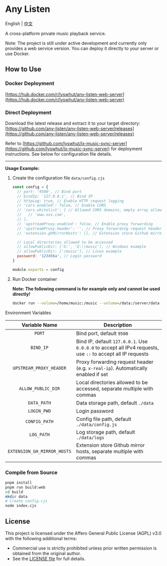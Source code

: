 # Any Listen

English | [中文](README_zh.md)

A cross-platform private music playback service.

Note: The project is still under active development and currently only provides a web service version. You can deploy it directly to your server or use Docker.

## How to Use

### Docker Deployment

[https://hub.docker.com/r/lyswhut/any-listen-web-server](https://hub.docker.com/r/lyswhut/any-listen-web-server)

### Direct Deployment

Download the latest release and extract it to your target directory: [https://github.com/any-listen/any-listen-web-server/releases](https://github.com/any-listen/any-listen-web-server/releases)

Refer to [https://github.com/lyswhut/lx-music-sync-server](https://github.com/lyswhut/lx-music-sync-server) for deployment instructions. See below for configuration file details.

---

**Usage Example:**

1. Create the configuration file `data/config.cjs`

    ```js
    const config = {
      // port: '9500', // Bind port
      // bindIp: '127.0.0.1', // Bind IP
      // httpLog: true, // Enable HTTP request logging
      // 'cors.enabled': false, // Enable CORS
      // 'cors.whitelist': [ // Allowed CORS domains, empty array allows all domains
      //   // 'www.xxx.com',
      // ],
      // 'upstreamProxy.enabled': false, // Enable proxy forwarding
      // 'upstreamProxy.header': '', // Proxy forwarding request header (e.g. `x-real-ip`)
      // 'extension.ghMirrorHosts': [], // Extension store Github mirror hosts

      // Local directories allowed to be accessed
      // allowPublicDir: ['G:', 'E:\\music'], // Windows example
      // allowPublicDir: ['/music'], // Linux example
      password: '123456a', // Login password
    }

    module.exports = config
    ```

2. Run Docker container

    **Note: The following command is for example only and cannot be used directly!**

    ```bash
    docker run --volume=/home/music:/music --volume=/data:/server/data -p 8080:9500 -d test:latest
    ```

Environment Variables

|        Variable Name        | Description                                                                                                 |
| :-------------------------: | ----------------------------------------------------------------------------------------------------------- |
|           `PORT`            | Bind port, default `9500`                                                                                   |
|          `BIND_IP`          | Bind IP, default `127.0.0.1`. Use `0.0.0.0` to accept all IPv4 requests, use `::` to accept all IP requests |
|   `UPSTREAM_PROXY_HEADER`   | Proxy forwarding request header (e.g. `x-real-ip`). Automatically enabled if set                            |
|     `ALLOW_PUBLIC_DIR`      | Local directories allowed to be accessed, separate multiple with commas                                     |
|         `DATA_PATH`         | Data storage path, default `./data`                                                                         |
|         `LOGIN_PWD`         | Login password                                                                                              |
|        `CONFIG_PATH`        | Config file path, default `./data/config.js`                                                                |
|         `LOG_PATH`          | Log storage path, default `./data/logs`                                                                     |
| `EXTENSION_GH_MIRROR_HOSTS` | Extension store Github mirror hosts, separate multiple with commas                                          |

### Compile from Source

```bash
pnpm install
pnpm run build:web
cd build
mkdir data
# Create config.cjs
node index.cjs
```

## License

This project is licensed under the Affero General Public License (AGPL) v3.0 with the following additional terms:

- Commercial use is strictly prohibited unless prior written permission is obtained from the original author.
- See the [LICENSE file](LICENSE) for full details.
